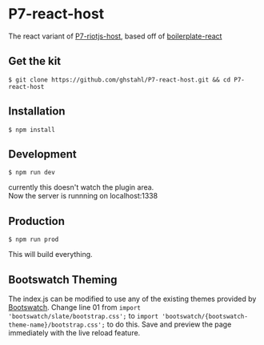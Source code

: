 # P7-react-host
The react variant of [P7-riotjs-host](https://github.com/ghstahl/P7-riotjs-host), based off of
[boilerplate-react](https://github.com/djizco/boilerplate-react)


## Get the kit

```
$ git clone https://github.com/ghstahl/P7-react-host.git && cd P7-react-host
```

## Installation

```
$ npm install
```

## Development

```
$ npm run dev
```
currently this doesn't watch the plugin area.  
Now the server is runnning on localhost:1338

## Production

```
$ npm run prod
```
This will build everything.


## Bootswatch Theming

The index.js can be modified to use any of the existing themes provided by [Bootswatch](https://github.com/thomaspark/bootswatch/).
Change line 01 from `import 'bootswatch/slate/bootstrap.css';` to `import 'bootswatch/{bootswatch-theme-name}/bootstrap.css';` to do this.
Save and preview the page immediately with the live reload feature.

